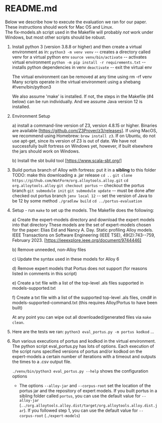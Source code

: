# README.md

Below we describe how to execute the evaluation we ran for our paper.  These instructions should work for Mac OS and Linux.  
The fix-models.sh script used in the Makefile will probably *not* work under Windows, but most other scripts should be robust.

1. Install python 3 (version 3.8.8 or higher) and then create a virtual environment as in:
    `python3 -m venv venv`       -- creates a directory called venv for a virtual python env 
    `source venv/bin/activate`   -- activates virtual environment
    `python -m pip install -r requirements.txt` -- installs python dependencies in venv
    `deactivate`                    -- exit the virtual env

    The virtual environment can be removed at any time using rm -rf venv 
    Many scripts operate in the virtual environment using a shebang #!venv/bin/python3

    We also assume 'make' is installed. If not, the steps in the Makefile (#4 below) can be run individually.
    And we assume Java version 12 is installed.

2. Environment Setup

    a) install a command-line version of Z3, version 4.8.15 or higher.
    Binaries are available [https://github.com/Z3Prover/z3/releases].
    If using MacOS, we recommend using Homebrew: `brew install z3`.
    If on Ubuntu, do not use apt-get, since its version of Z3 is out of date.
    We have not successfully built fortress on Windows yet, however, if built elsewhere the jars should work on Windows.

    b) Install the sbt build tool [https://www.scala-sbt.org/]

3. Build portus branch of Alloy with fortress: put it in a **sibling** to this folder
   TODO: make this downloading a .jar release
    `cd ..`
    `git clone https://github.com/WatForm/org.alloytools.alloy.git`
    `cd org.alloytools.alloy`
    `git checkout portus`       -- checkout the portus branch
    `git submodule init`
    `git submodule update`      -- must be done after checked out portus branch
    `jenv local 12`             -- set the version of Java to be 12 by some method
    `./gradlew build`
    `cd ../portus-evaluation`

4.  Setup - run `make` to set up the models.  The Makefile does the following:

    a) Create the expert-models directory and download the expert models into that directory
    These models are the set of expert-models chosen for the paper:
    Elias Eid and Nancy A. Day. Static profiling Alloy models. IEEE Transactions on Software Engineering (IEEE TSE), 49(2):743--759, February 2023. [https://ieeexplore.ieee.org/document/9744446] 

    b) Remove unneeded, non-Alloy files

    c) Update the syntax used in these models for Alloy 6

    d) Remove expert models that Portus does not support (for reasons listed in comments in this script)

    e) Create a txt file with a list of the top-level .als files supported in models-supported.txt

    f) Create a txt file with a list of the supported top-level .als files, cmd# in models-supported-command.txt (this requires Alloy/Portus to have been built)

    At any point you can wipe out all downloaded/generated files via `make clean`.

5. Here are the tests we ran:
    `python3 eval_portus.py -m portus kodkod`
    ...

6. Run various executions of portus and kodkod in the virtual environment.  The python script eval_portus.py has lots of options.  Each execution of the script runs specified versions of portus and/or kodkod on the expert-models a certain number of iterations with a timeout and outputs the times to a .csv output file.

    `./venv/bin/python3 eval_portus.py --help` shows the configuration options

    - The options `--alloy-jar` and `--corpus-root` set the location of the portus jar and the repository of expert models.  If you built portus in a sibling folder called `portus`, you can use the default value for `--alloy-jar` (`../org.alloytools.alloy.dist/target/org.alloytools.alloy.dist.jar`).  If you followed step 1, you can use the default value for `--corpus-root` (`./expert-models`)
    
